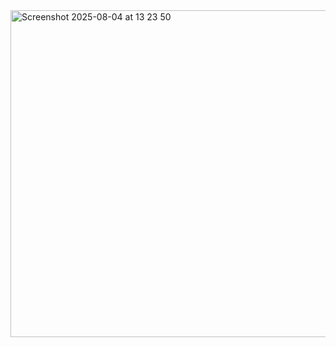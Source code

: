 <img width="516" height="523" alt="Screenshot 2025-08-04 at 13 23 50" src="https://github.com/user-attachments/assets/8f537433-5ad1-4a14-bf2a-47ca6d517a41" />
